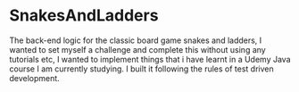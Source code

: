 # SnakesAndLadders
The back-end logic for the classic board game snakes and ladders, I wanted to set myself a challenge and complete this without using any tutorials etc, I wanted to implement things that i have learnt in a Udemy Java course I am currently studying. I built it following the rules of test driven development.
